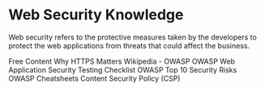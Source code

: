 # Web Security Knowledge

Web security refers to the protective measures taken by the developers to protect the web applications from threats that could affect the business.

<ResourceGroupTitle>Free Content</ResourceGroupTitle>
<BadgeLink badgeText='Read' colorScheme="yellow" href='https://developers.google.com/web/fundamentals/security/encrypt-in-transit/why-https'>Why HTTPS Matters</BadgeLink>
<BadgeLink badgeText='Read' colorScheme="yellow" href='https://en.wikipedia.org/wiki/OWASP'>Wikipedia - OWASP</BadgeLink>
<BadgeLink badgeText='Read' colorScheme="yellow" href='https://github.com/0xRadi/OWASP-Web-Checklist'>OWASP Web Application Security Testing Checklist</BadgeLink>
<BadgeLink badgeText='Read' colorScheme="yellow" href='https://sucuri.net/guides/owasp-top-10-security-vulnerabilities-2021/'>OWASP Top 10 Security Risks</BadgeLink>
<BadgeLink badgeText='Read' colorScheme="yellow" href='https://cheatsheetseries.owasp.org/cheatsheets/AJAX_Security_Cheat_Sheet.html'>OWASP Cheatsheets</BadgeLink>
<BadgeLink badgeText='Read' colorScheme="yellow" href='https://developer.mozilla.org/en-US/docs/Web/HTTP/CSP'>Content Security Policy (CSP)</BadgeLink>
